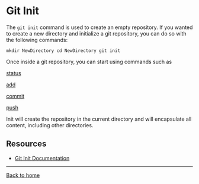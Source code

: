 # Git Init
The `git init` command is used to create an empty repository.
If you wanted to create a new directory and initialize a git repository, you can do so with the following commands:
  
```mkdir NewDirectory cd NewDirectory git init```

Once inside a git repository, you can start using commands such as

[status](./Status.md)

[add](./Add.md)

[commit](./Commit.md)

[push](./Push.md)

Init will create the repository in the current directory and will encapsulate all content, including other directories.
## Resources
- [Git Init Documentation](https://git-scm.com/docs/git-init)
---
[Back to home](../README.md)
